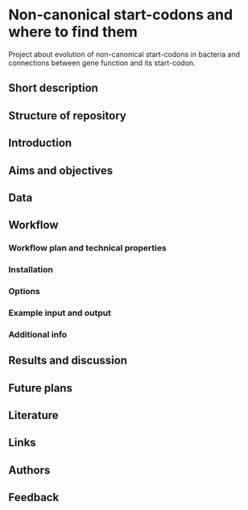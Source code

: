 # Non-canonical start-codons and where to find them
Project about evolution of non-canonical start-codons in bacteria and connections between gene function and its start-codon.

## Short description

## Structure of repository

## Introduction

## Aims and objectives

## Data

## Workflow

### Workflow plan and technical properties

### Installation

### Options

### Example input and output

### Additional info

## Results and discussion

## Future plans

## Literature

## Links

## Authors

## Feedback


